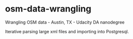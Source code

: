 # osm-data-wrangling
Wrangling OSM data - Austin, TX - Udacity DA nanodegree

Iterative parsing large xml files and importing into Postgresql.  
